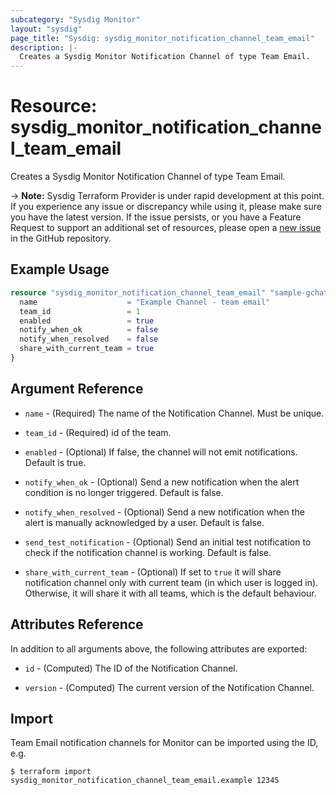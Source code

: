 ```yaml
---
subcategory: "Sysdig Monitor"
layout: "sysdig"
page_title: "Sysdig: sysdig_monitor_notification_channel_team_email"
description: |-
  Creates a Sysdig Monitor Notification Channel of type Team Email.
---
```


# Resource: sysdig_monitor_notification_channel_team_email

Creates a Sysdig Monitor Notification Channel of type Team Email.

-> **Note:** Sysdig Terraform Provider is under rapid development at this point. If you experience any issue or discrepancy while using it, please make sure you have the latest version. If the issue persists, or you have a Feature Request to support an additional set of resources, please open a [new issue](https://github.com/sysdiglabs/terraform-provider-sysdig/issues/new) in the GitHub repository.

## Example Usage

```terraform
resource "sysdig_monitor_notification_channel_team_email" "sample-gchat" {
  name                    = "Example Channel - team email"
  team_id                 = 1
  enabled                 = true
  notify_when_ok          = false
  notify_when_resolved    = false
  share_with_current_team = true
}
```

## Argument Reference

* `name` - (Required) The name of the Notification Channel. Must be unique.

* `team_id` - (Required) id of the team.

* `enabled` - (Optional) If false, the channel will not emit notifications. Default is true.

* `notify_when_ok` - (Optional) Send a new notification when the alert condition is
    no longer triggered. Default is false.

* `notify_when_resolved` - (Optional) Send a new notification when the alert is manually
    acknowledged by a user. Default is false.

* `send_test_notification` - (Optional) Send an initial test notification to check
    if the notification channel is working. Default is false.

* `share_with_current_team` - (Optional) If set to `true` it will share notification channel only with current team (in which user is logged in).
  Otherwise, it will share it with all teams, which is the default behaviour.

## Attributes Reference

In addition to all arguments above, the following attributes are exported:

* `id` - (Computed) The ID of the Notification Channel.

* `version` - (Computed) The current version of the Notification Channel.

## Import

Team Email notification channels for Monitor can be imported using the ID, e.g.

```
$ terraform import sysdig_monitor_notification_channel_team_email.example 12345
```

